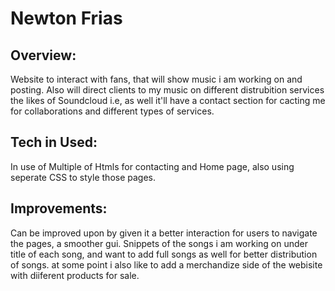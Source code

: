 <h1>Newton Frias</h1>
<h2>Overview:</h2>
<p>Website to interact with fans, that will show music i am working on and posting. Also will direct clients to my music on different distrubition services the likes of Soundcloud i.e, as well it'll have a contact section for cacting me for collaborations and different types of services.</p>
<h2>Tech in Used:</h2>
<p>In use of Multiple of Htmls for contacting and Home page, also using seperate CSS to style those pages.</p>
<h2>Improvements:</h2>
<p> Can be improved upon by given it a better interaction for users to navigate the pages, a smoother gui. Snippets of the songs i am working on under title of each song, and want to add full songs as well for better distribution of songs. at some point i also like to add a merchandize side of the webisite with diiferent products for sale.</p>


